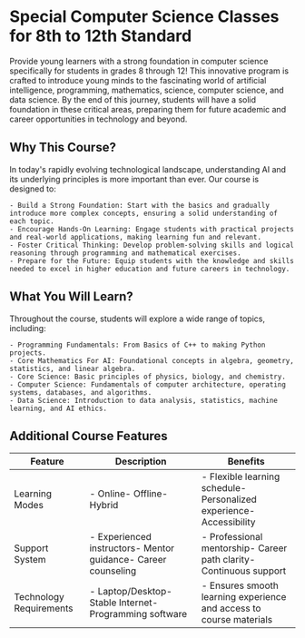 # Special Computer Science Classes for 8th to 12th Standard

Provide young learners with a strong foundation in computer science specifically for students in grades 8 through 12! This innovative program is crafted to introduce young minds to the fascinating world of artificial intelligence, programming, mathematics, science, computer science, and data science. By the end of this journey, students will have a solid foundation in these critical areas, preparing them for future academic and career opportunities in technology and beyond.

## Why This Course?

In today's rapidly evolving technological landscape, understanding AI and its underlying principles is more important than ever. Our course is designed to:

    - Build a Strong Foundation: Start with the basics and gradually introduce more complex concepts, ensuring a solid understanding of each topic.
    - Encourage Hands-On Learning: Engage students with practical projects and real-world applications, making learning fun and relevant.
    - Foster Critical Thinking: Develop problem-solving skills and logical reasoning through programming and mathematical exercises.
    - Prepare for the Future: Equip students with the knowledge and skills needed to excel in higher education and future careers in technology.

## What You Will Learn?

Throughout the course, students will explore a wide range of topics, including:

    - Programming Fundamentals: From Basics of C++ to making Python projects.
    - Core Mathematics For AI: Foundational concepts in algebra, geometry, statistics, and linear algebra.
    - Core Science: Basic principles of physics, biology, and chemistry.
    - Computer Science: Fundamentals of computer architecture, operating systems, databases, and algorithms.
    - Data Science: Introduction to data analysis, statistics, machine learning, and AI ethics.

## Additional Course Features

| Feature | Description | Benefits |
|---------|-------------|----------|
| Learning Modes | - Online- Offline- Hybrid | - Flexible learning schedule- Personalized experience- Accessibility |
| Support System | - Experienced instructors- Mentor guidance- Career counseling | - Professional mentorship- Career path clarity- Continuous support |
| Technology Requirements | - Laptop/Desktop- Stable Internet- Programming software | - Ensures smooth learning experience and access to course materials |
